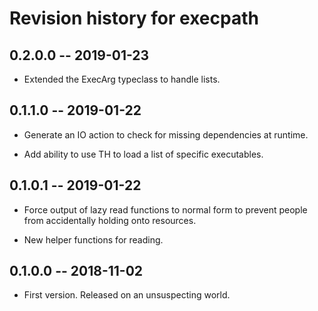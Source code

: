 # Revision history for execpath

## 0.2.0.0 -- 2019-01-23

* Extended the ExecArg typeclass to handle lists.

## 0.1.1.0 -- 2019-01-22

* Generate an IO action to check for missing dependencies at runtime.

* Add ability to use TH to load a list of specific executables.

## 0.1.0.1 -- 2019-01-22

* Force output of lazy read functions to normal form to prevent
  people from accidentally holding onto resources.

* New helper functions for reading.
  
## 0.1.0.0  -- 2018-11-02

* First version. Released on an unsuspecting world.
